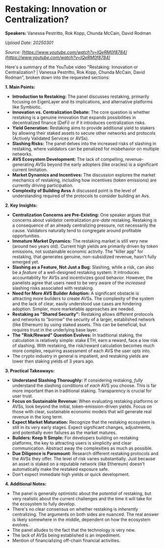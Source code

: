 # Restaking: Innovation or Centralization?

**Speakers:** Vanessa Pestritto, Rok Kopp, Chunda McCain, David Rodman


*Upload Date: 20250301*

*Source: [https://www.youtube.com/watch?v=IQeRM0f8784](https://www.youtube.com/watch?v=IQeRM0f8784)*

Here's a summary of the YouTube video "Restaking: Innovation or Centralization? | Vanessa Pestritto, Rok Kopp, Chunda McCain, David Rodman", broken down into the requested sections:

**1. Main Points:**

*   **Introduction to Restaking:** The panel discusses restaking, primarily focusing on EigenLayer and its implications, and alternative platforms like Symbiotic.
*   **Innovation vs. Centralization Debate:** The core question is whether restaking is a genuine innovation that expands possibilities in decentralized finance (DeFi) or if it introduces centralization risks.
*   **Yield Generation:** Restaking aims to provide additional yield to stakers by allowing their staked assets to secure other networks and protocols (Actively Validated Services or AVSs).
*   **Slashing Risks:** The panel delves into the increased risks of slashing in restaking, where validators can be penalized for misbehavior on multiple networks.
*   **AVS Ecosystem Development:**  The lack of compelling, revenue-generating AVSs beyond the early adopters (like oracles) is a significant current limitation.
*   **Market Dynamics and Incentives:** The discussion explores the market mechanics of restaking, including how incentives (token emissions) are currently driving participation.
*    **Complexity of Building Avss** A discussed point is the level of understanding required of the protocols to consider building an Avs.

**2. Key Insights:**

*   **Centralization Concerns are Pre-Existing:**  One speaker argues that concerns about validator centralization *pre-date* restaking. Restaking is a consequence of an already centralizing pressure, not necessarily the cause.  Validators naturally tend to congregate around profitable opportunities.
*   **Immature Market Dynamics:**  The restaking market is still very new (around two years old).  Current high yields are primarily driven by token emissions, not sustainable economic activity.  The "killer app" for restaking, that generates genuine, non-subsidized revenue, hasn't fully emerged yet.
*   **Slashing as a Feature, Not Just a Bug:**  Slashing, while a risk, can also be a *feature* of a well-designed restaking system.  It introduces accountability for AVSs and incentivizes good behavior.  However, the panelists agree that users need to be very aware of the *increased* slashing risks associated with restaking.
*   **Need for More AVS Builder Adoption:** A significant obstacle is attracting more builders to create AVSs.  The complexity of the system and the lack of clear, easily understood use cases are hindering adoption. Simpler, more marketable approaches are needed.
*   **Restaking as "Shared Security":** Restaking allows different protocols and networks to "borrow" the security of a larger, established network (like Ethereum) by using staked assets. This can be beneficial, but requires trust in the underlying base layer.
*   **The "Risk/Reward" Question Evolves:**  In traditional staking, the calculation is relatively simple: stake ETH, earn a reward, face a low risk of slashing.  With restaking, the risk/reward calculation becomes much more complex, requiring assessment of each AVS the user opts into.
* The crypto industry in general is impatient, and restaking yields are lower then staking yields of 3 years ago.

**3. Practical Takeaways:**

*   **Understand Slashing Thoroughly:** If considering restaking, *fully* understand the slashing conditions of *each* AVS you choose.  This is far more important than in traditional staking. Transparency is crucial for user trust.
*   **Focus on Sustainable Revenue:**  When evaluating restaking platforms or AVSs, look beyond the initial, token-emission-driven yields.  Focus on those with clear, sustainable economic models that will generate real revenue in the long term.
*   **Expect Market Maturation:** Recognize that the restaking ecosystem is still in its very early stages.  Expect significant changes, adjustments, and potentially even failures as the market matures.
*   **Builders: Keep It Simple:** For developers building on restaking platforms, the key to attracting users is simplicity and clear communication.  Abstract away the complexities as much as possible.
*   **Due Diligence is Paramount:**  Research different restaking protocols and the AVSs they offer. The level of risk varies substantially.  Just because an asset is staked on a reputable network (like Ethereum) doesn't automatically make the restaked exposure safe.
* Don't expect immediate high yields or quick development.

**4. Additional Notes:**

*   The panel is generally optimistic about the *potential* of restaking, but very realistic about the current challenges and the time it will take for the ecosystem to fully develop.
*   There's no clear consensus on whether restaking is *inherently* centralizing.  The arguments on both sides are nuanced. The real answer is likely somewhere in the middle, dependent on how the ecosystem evolves.
*   The panel alludes to the fact that the technology is very new.
* The lack of AVSs being established is an impediment.
* Mention of financializing off-chain financial activities.